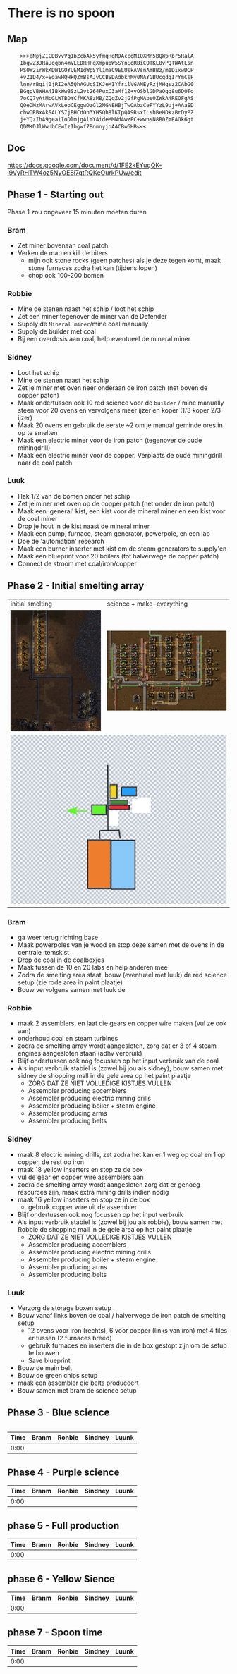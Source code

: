 # There is no spoon

## Map
```
	>>>eNpjZICDBvvVq1bZcbAk5yfmgHgMDAccgMIOXMn5BQWpRbr5RalA
	IbgwZ3JRaUqqbn4mVLEDRHFqXmpupW5SYnEqRBiCOTKL8vPQTWAtLsn
	PS0W2irWkKDW1GOYUEM1dWpSYl1maC9ELUskAVsnAmBBz/m1DixwDCP
	+vZ1D4/x+EgawHQHkQZmBsAJvCCBSDAdbknMy0NAYGBUcgdgIrYmCsF
	lnn/rBqij0jRI2eA5QhAGUcSIKJeMIYfrilVGAMEyRzjMHgsz2CAbG0
	BGgpVBWHA4IBkWwBSzL2vt264PuxC3aMf1Z+vOSblGDPaOgq8u6D0To
	7oCQ7yAtMcGLWTBDYCfMKA8zMB/ZQqZv2jGfPgMAbe0ZWkA4REOFgAS
	QOeDMzMArwAVkLeoCEggwDzGl2MGNEHBjTwOAbzCePYYzL9uj+AAaED
	chwORBxAkSALYS7jBHCdOh3YHSQh8lKIpQA9RsxILshBeHDkzBrDyPZ
	j+YQzIhA9geaiIoDlmjgAlmYAideMMNdAwzPC+wwnsN8B0ZmEAOk6gt
	QDMKDJlWwUbCEwIzIbgwf7BnmnyjoAACBw6HB<<<
```
## Doc
https://docs.google.com/document/d/1FE2kEYuqQK-l9VyRHTW4oz5NyOE8i7qtRQKeOurkPUw/edit

## Phase 1 - Starting out
Phase 1 zou ongeveer 15 minuten moeten duren

### Bram
- Zet miner bovenaan coal patch
- Verken de map en kill de biters
    - mijn ook stone rocks (geen patches) als je deze tegen komt, maak stone furnaces zodra het kan (tijdens lopen)
    - chop ook 100-200 bomen

### Robbie
- Mine de stenen naast het schip / loot het schip
- Zet een miner tegenover de miner van de Defender
- Supply de `Mineral miner`/mine coal manually
- Supply de builder met coal
- Bij een overdosis aan coal, help eventueel de mineral miner

### Sidney
- Loot het schip
- Mine de stenen naast het schip
- Zet je miner met oven neer onderaan de iron patch (net boven de copper patch)
- Maak ondertussen ook 10 red science voor de `builder` / mine manually steen voor 20 ovens en vervolgens meer ijzer en koper (1/3 koper 2/3 ijzer)
- Maak 20 ovens en gebruik de eerste ~2 om je manual geminde ores in op te smelten
- Maak een electric miner voor de iron patch (tegenover de oude miningdrill)
- Maak een electric miner voor de copper. Verplaats de oude miningdrill naar de coal patch

### Luuk
- Hak 1/2 van de bomen onder het schip
- Zet je miner met oven op de copper patch (net onder de iron patch)
- Maak een 'general' kist, een kist voor de mineral miner en een kist voor de coal miner
- Drop je hout in de kist naast de mineral miner
- Maak een pump, furnace, steam generator, powerpole, en een lab
- Doe de 'automation' research
- Maak een burner inserter met kist om de steam generators te supply'en
- Maak een blueprint voor 20 boilers (tot halverwege de copper patch)
- Connect de stroom met coal/iron/copper


## Phase 2 - Initial smelting array

<table>
    <tr>
        <td>initial smelting</td>
        <td>science + make-everything</td>
    </tr>
    <tr>
        <td><img src="img/initial-smelting-array.png" /></td>
        <td><img src="img/red-green-science-and-mini-make-everything.png" /></td>
    </tr>
    <tr>
        <td colspan="2"><img src="img/betere-setup-paint.png" /></td>
    </tr>
<table>

### Bram
- ga weer terug richting base
- Maak powerpoles van je wood en stop deze samen met de ovens in de centrale itemskist
- Drop de coal in de coalboxjes
- Maak tussen de 10 en 20 labs en help anderen mee
- Zodra de smelting area staat, bouw (eventueel met luuk) de red science setup (zie rode area in paint plaatje)
- Bouw vervolgens samen met luuk de

### Robbie
- maak 2 assemblers, en laat die gears en copper wire maken (vul ze ook aan)
- onderhoud coal en steam turbines
- zodra de smelting array wordt aangesloten, zorg dat er 3 of 4 steam engines aangesloten staan (adhv verbruik)
- Blijf ondertussen ook nog focussen op het input verbruik van de coal
- Als input verbruik stabiel is (zowel bij jou als sidney), bouw samen met sidney de shopping mall in de gele area op het paint plaatje
	- ZORG DAT ZE NIET VOLLEDIGE KISTJES VULLEN
	- Assembler producing accemblers
	- Assembler producing electric mining drills
	- Assembler producing boiler + steam engine
	- Assembler producing arms
	- Assembler producing belts


### Sidney
- maak 8 electric mining drills, zet zodra het kan er 1 weg op coal en 1 op copper, de rest op iron
- maak 18 yellow inserters en stop ze de box
- vul de gear en copper wire assemblers aan
- zodra de smelting array wordt aangesloten zorg dat er genoeg resources zijn, maak extra mining drills indien nodig
- maak 16 yellow inserters en stop ze in de box
    - gebruik copper wire uit de assembler
- Blijf ondertussen ook nog focussen op het input verbruik
- Als input verbruik stabiel is (zowel bij jou als robbie), bouw samen met Robbie de shopping mall in de gele area op het paint plaatje
	- ZORG DAT ZE NIET VOLLEDIGE KISTJES VULLEN
	- Assembler producing accemblers
	- Assembler producing electric mining drills
	- Assembler producing boiler + steam engine
	- Assembler producing arms
	- Assembler producing belts

### Luuk
- Verzorg de storage boxen setup
- Bouw vanaf links boven de coal / halverwege de iron patch de smelting setup
    - 12 ovens voor iron (rechts), 6 voor copper (links van iron) met 4 tiles er tussen (2 furnaces breed)
    - gebruik furnaces en inserters die in de box gestopt zijn om de setup te bouwen
	- Save blueprint
- Bouw de main belt
- Bouw de green chips setup
- maak een assembler die belts produceert
- Bouw samen met bram de science setup

## Phase 3 - Blue science
Time|Branm|Ronbie|Sindney|Luunk|
|-	|-	|-	|-	|-	|
|0:00|  |  	|  	|  	|

## Phase 4 - Purple science
Time|Branm|Ronbie|Sindney|Luunk|
|-	|-	|-	|-	|-	|
|0:00|	|  	|  	|  	|

## phase 5 - Full production
Time|Branm|Ronbie|Sindney|Luunk|
|-	|-	|-	|-	|-	|
|0:00|	|  	|  	|  	|

## phase 6 - Yellow Sience
Time|Branm|Ronbie|Sindney|Luunk|
|-	|-	|-	|-	|-	|
|0:00|	|  	|  	|  	|

## phase 7 - Spoon time
Time|Branm|Ronbie|Sindney|Luunk|
|-	|-	|-	|-	|-	|
|0:00|	|  	|  	|  	|
